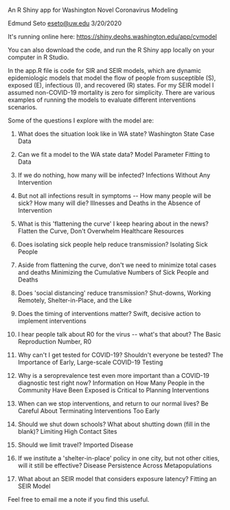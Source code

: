 An R Shiny app for Washington Novel Coronavirus Modeling

Edmund Seto
eseto@uw.edu
3/20/2020

It's running online here:
https://shiny.deohs.washington.edu/app/cvmodel

You can also download the code, and run the R Shiny app locally on your computer in R Studio.

In the app.R file is code for SIR and SEIR models, which are dynamic epidemiologic models
that model the flow of people from susceptible (S), exposed (E), infectious (I), and 
recovered (R) states. For my SEIR model I assumed non-COVID-19 mortality is zero
for simplicity. There are various examples of running the models to evaluate different
interventions scenarios. 

Some of the questions I explore with the model are:

1. What does the situation look like in WA state?
     Washington State Case Data
     
2. Can we fit a model to the WA state data?
     Model Parameter Fitting to Data
     
3. If we do nothing, how many will be infected?
     Infections Without Any Intervention
     
4. But not all infections result in symptoms -- How many people will be sick? How many will die?
     Illnesses and Deaths in the Absence of Intervention

5. What is this 'flattening the curve' I keep hearing about in the news?
     Flatten the Curve, Don't Overwhelm Healthcare Resources
     
6. Does isolating sick people help reduce transmission?
     Isolating Sick People
     
7. Aside from flattening the curve, don't we need to minimize total cases and deaths
     Minimizing the Cumulative Numbers of Sick People and Deaths
     
8. Does 'social distancing' reduce transmission?
     Shut-downs, Working Remotely, Shelter-in-Place, and the Like

9. Does the timing of interventions matter?
     Swift, decisive action to implement interventions

10. I hear people talk about R0 for the virus -- what's that about?
     The Basic Reproduction Number, R0
     
11. Why can't I get tested for COVID-19? Shouldn't everyone be tested?
     The Importance of Early, Large-scale COVID-19 Testing
     
12. Why is a seroprevalence test even more important than a COVID-19 diagnostic test right now?
     Information on How Many People in the Community Have Been Exposed is Critical to Planning Interventions

13. When can we stop interventions, and return to our normal lives?
      Be Careful About Terminating Interventions Too Early
      
14. Should we shut down schools? What about shutting down (fill in the blank)?
      Limiting High Contact Sites
      
15. Should we limit travel?
     Imported Disease      
     
16. If we institute a 'shelter-in-place' policy in one city, but not other cities, will it still be effective?
     Disease Persistence Across Metapopulations
     
17. What about an SEIR model that considers exposure latency?
     Fitting an SEIR Model
     
Feel free to email me a note if you find this useful.

